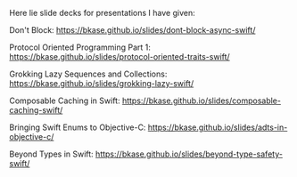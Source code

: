 Here lie slide decks for presentations I have given:

Don't Block:
https://bkase.github.io/slides/dont-block-async-swift/

Protocol Oriented Programming Part 1:
https://bkase.github.io/slides/protocol-oriented-traits-swift/

Grokking Lazy Sequences and Collections:
https://bkase.github.io/slides/grokking-lazy-swift/

Composable Caching in Swift:
https://bkase.github.io/slides/composable-caching-swift/

Bringing Swift Enums to Objective-C:
https://bkase.github.io/slides/adts-in-objective-c/

Beyond Types in Swift:
https://bkase.github.io/slides/beyond-type-safety-swift/

